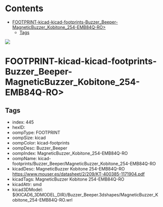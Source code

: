 



Contents
========

* [FOOTPRINT-kicad-kicad-footprints-Buzzer_Beeper-MagneticBuzzer_Kobitone_254-EMB84Q-RO>](#footprint-kicad-kicad-footprints-buzzer_beeper-magneticbuzzer_kobitone_254-emb84q-ro)
	* [Tags](#tags)
  
![][im]
# FOOTPRINT-kicad-kicad-footprints-Buzzer_Beeper-MagneticBuzzer_Kobitone_254-EMB84Q-RO>

## Tags

- index: 445
- hexID: 
- oompType: FOOTPRINT
- oompSize: kicad
- oompColor: kicad-footprints
- oompDesc: Buzzer_Beeper
- oompIndex: MagneticBuzzer_Kobitone_254-EMB84Q-RO
- oompName: kicad-footprints/Buzzer_Beeper/MagneticBuzzer_Kobitone_254-EMB84Q-RO
- kicadDesc: MagneticBuzzer Kobitone 254-EMB84Q-RO https://www.mouser.es/datasheet/2/209/KT-400385-1171904.pdf
- kicadTags: MagneticBuzzer Kobitone 254-EMB84Q-RO
- kicadAttr: smd
- kicad3DModel: ${KICAD6_3DMODEL_DIR}/Buzzer_Beeper.3dshapes/MagneticBuzzer_Kobitone_254-EMB84Q-RO.wrl



[im]: image.png
